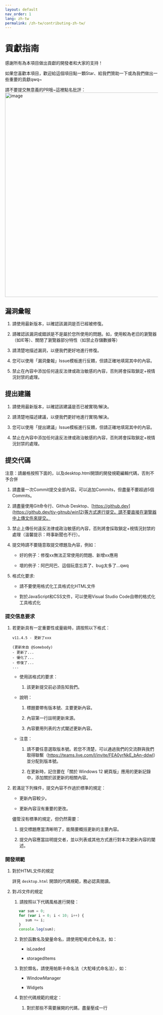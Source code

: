 ```yaml
---
layout: default
nav_order: 1
lang: zh-tw
permalink: /zh-tw/contributing-zh-tw/
---
```


# 貢獻指南

感謝所有為本項目做出貢獻的開發者和大家的支持！

如果您喜歡本項目，歡迎給這個項目點一顆Star、給我們贊助一下或為我們做出一些重要的貢獻qwq~

請不要提交無意義的PR哦~這裡點名批評：
<img width="673" alt="image" src="https://github.com/tjy-gitnub/win12/assets/121747915/2da6f2d8-369a-4ef7-a87e-7ac4ecacd78b">

## 漏洞彙報

1. 請使用最新版本，以確認該漏洞是否已經被修復。

2. 請確認該漏洞或錯誤是不是屬於您所使用的問題。如，使用較為老旧的瀏覽器（如IE等）、關閉了瀏覽器部分特性（如禁止存儲數據等）

3. 請清楚地描述漏洞，以便我們更好地進行修復。

4. 您可以使用「漏洞彙報」Issue模板進行反饋，但請正確地填寫其中的內容。

5. 禁止在內容中添加任何違反法律或政治敏感的內容，否則將會採取鎖定+視情況封禁的處理。

## 提出建議

1. 請使用最新版本，以確認該建議是否已被實現/解決。

2. 請清楚地描述建議，以便我們更好地進行實現/解決。

3. 您可以使用「提出建議」Issue模板進行反饋，但請正確地填寫其中的內容。

4. 禁止在內容中添加任何違反法律或政治敏感的內容，否則將會採取鎖定+視情況封禁的處理。

## 提交代碼

注意：請嚴格按照下面的，以及desktop.html開頭的開發規範編輯代碼，否則不予合併

1. 請盡量一次Commit提交全部內容。可以追加Commits，但盡量不要超過5個Commits。

2. 請盡量使用Git命令行、Github Desktop、[https://github.dev](https://github.dev/tjy-gitnub/win12)等方式進行提交。請不要直接在瀏覽器中上傳文件來提交。

3. 禁止上傳任何違反法律或政治敏感的內容，否則將會採取鎖定+視情況封禁的處理（溫馨提示：時事新聞也不行）。

4. 提交時請不要隨意取提交標題及內容，例如：

   - 好的例子：修復xx無法正常使用的問題、新增xx應用
  
   - 壞的例子：阿巴阿巴、這個玩意忘弄了、bug太多了...qwq

5. 格式化要求:

   - 請不要使用格式化工具格式化HTML文件

   - 對於JavaScript和CSS文件，可以使用Visual Studio Code自帶的格式化工具格式化

### 提交信息要求

   1. 若更新具有一定重要性或量級時，請按照以下格式：

      ```
      v11.4.5 - 更新了xxx

      (更新來自 @Somebody)
      - 更新了...
      - 優化了...
      - 修復了...
      ...
      ```

      - 使用該格式的要求：

         1. 該更新提交前必須告知我們。

      - 說明：

         1. 標題要帶有版本號、主要更新內容。

         2. 內容第一行註明更新來源。

         3. 內容要用列表的方式闡述更新內容。

      - 注意：

         1. 請不要任意選取版本號。若您不清楚，可以通過我們的交流群與我們取得聯繫（<https://teams.live.com/l/invite/FEA0yrNkE_bAn-ddwI>）並分配到版本號。

         2. 在更新時，記住要在「關於 Windows 12 網頁版」應用的更新記錄中，添加關於該更新的相關內容。

   2. 若滿足下列條件，提交內容不作過於標準的規定：

      - 更新內容較少。

      - 更新內容沒有重要的更改。

      儘管沒有標準的規定，但仍然需要：

         1. 提交標題應當清晰明了，能簡要概括更新的主要內容。

         2. 提交內容應當註明提交者，並以列表或其他方式進行對本次更新內容的闡述。

### 開發規範

1. 對於HTML文件的規定

   詳見 `desktop.html` 開頭的代碼規範，務必認真閱讀。

2. 對JS文件的規定

   1. 請按照以下代碼風格進行開發：

   ```js
      var sum = 0;
      for (var i = 0; i < 10; i++) {
         sum += i;
      }
      console.log(sum);
   ```

   2. 對於函數名及變量命名，請使用駝峰式命名法，如：

      - isLoaded

      - storagedItems

   3. 對於類名，請使用帕斯卡命名法（大駝峰式命名法），如：

      - WindowManager

      - Widgets

   4. 對於代碼規範的規定：

      1. 對於那些不需要展開的代碼，盡量壓成一行